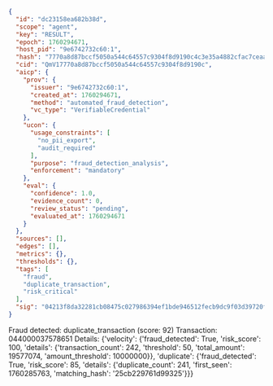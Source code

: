```json
{
  "id": "dc23158ea682b38d",
  "scope": "agent",
  "key": "RESULT",
  "epoch": 1760294671,
  "host_pid": "9e6742732c60:1",
  "hash": "7770a8d87bccf5050a544c64557c9304f8d9190c4c3e35a4882cfac7ceaaa9cf",
  "cid": "QmV17770a8d87bccf5050a544c64557c9304f8d9190c",
  "aicp": {
    "prov": {
      "issuer": "9e6742732c60:1",
      "created_at": 1760294671,
      "method": "automated_fraud_detection",
      "vc_type": "VerifiableCredential"
    },
    "ucon": {
      "usage_constraints": [
        "no_pii_export",
        "audit_required"
      ],
      "purpose": "fraud_detection_analysis",
      "enforcement": "mandatory"
    },
    "eval": {
      "confidence": 1.0,
      "evidence_count": 0,
      "review_status": "pending",
      "evaluated_at": 1760294671
    }
  },
  "sources": [],
  "edges": [],
  "metrics": {},
  "thresholds": {},
  "tags": [
    "fraud",
    "duplicate_transaction",
    "risk_critical"
  ],
  "sig": "04213f8da32281cb08475c027986394ef1bde946512fecb9dc9f03d39720ffae"
}
```

Fraud detected: duplicate_transaction (score: 92)
Transaction: 044000037578651
Details: {'velocity': {'fraud_detected': True, 'risk_score': 100, 'details': {'transaction_count': 242, 'threshold': 50, 'total_amount': 19577074, 'amount_threshold': 10000000}}, 'duplicate': {'fraud_detected': True, 'risk_score': 85, 'details': {'duplicate_count': 241, 'first_seen': 1760285763, 'matching_hash': '25cb229761d99325'}}}